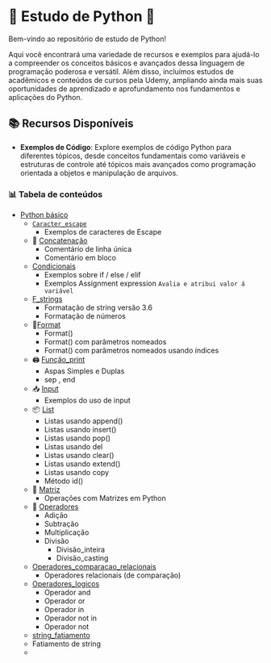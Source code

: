 # 🐍 Estudo de Python 🚀

Bem-vindo ao repositório de estudo de Python!

Aqui você encontrará uma variedade de recursos e exemplos para ajudá-lo a compreender os conceitos básicos e avançados dessa linguagem de programação poderosa e versátil. Além disso, incluímos estudos de acadêmicos e conteúdos de cursos pela Udemy, ampliando ainda mais suas oportunidades de aprendizado e aprofundamento nos fundamentos e aplicações do Python.

## 📚 Recursos Disponíveis

- **Exemplos de Código**: Explore exemplos de código Python para diferentes tópicos, desde conceitos fundamentais como variáveis e estruturas de controle até tópicos mais avançados como programação orientada a objetos e manipulação de arquivos.

### 📊 Tabela de conteúdos

- [Python básico](#python-básico)
    - [`Caracter_escape`](https://github.com/FabioFlorencio/curso-de-python/tree/master/python_basico/caracter_escape)
      - Exemplos de caracteres de Escape
    - 🔗 [Concatenação](https://github.com/FabioFlorencio/curso-de-python/tree/master/python_basico/concatenacao)
      - Comentário de linha única
      - Comentário em bloco
    - [Condicionais](https://github.com/FabioFlorencio/curso-de-python/tree/master/python_basico/condicionais)
      * Exemplos sobre if / else / elif
      * Exemplos Assignment expression `Avalia e atribui valor á variável`
    - [F_strings](https://github.com/FabioFlorencio/curso-de-python/tree/master/python_basico/f_strings)
      - Formatação de string versão 3.6
      - Formatação de números
    - 📝[Format](https://github.com/FabioFlorencio/curso-de-python/tree/master/python_basico/format)
      - Format()
      - Format() com parâmetros nomeados
      - Format() com parâmetros nomeados usando índices
    - 🖨️ [Função_print](https://github.com/FabioFlorencio/curso-de-python/tree/master/python_basico/funcao_print)
      - Aspas Simples e Duplas
      - sep , end
    - 📥 [Input](https://github.com/FabioFlorencio/curso-de-python/tree/master/python_basico/input)
      - Exemplos do uso de input
    - 📦 [List](https://github.com/FabioFlorencio/curso-de-python/tree/master/python_basico/list)
      - Listas usando append()
      - Listas usando insert()
      - Listas usando pop()
      - Listas usando del
      - Listas usando clear()
      - Listas usando extend()
      - Listas usando copy
      - Método id()
    - 🧩 [Matriz](https://github.com/FabioFlorencio/curso-de-python/tree/master/python_basico/matriz)
      - Operações com Matrizes em Python
    - 🧮 [Operadores](https://github.com/FabioFlorencio/curso-de-python/tree/master/python_basico/matriz)
      - Adição
      - Subtração
      - Multiplicação
      - Divisão 
        - Divisão_inteira
        - Divisão_casting
    - [Operadores_comparacao_relacionais](https://github.com/FabioFlorencio/curso-de-python/tree/master/python_basico/operadores_comparacao_relacionais)
      - Operadores relacionais (de comparação)
    - [Operadores_logicos](https://github.com/FabioFlorencio/curso-de-python/tree/master/python_basico/operadores_logicos)
      - Operador and
      - Operador or
      - Operador in
      - Operador not in
      - Operador not
    - [string_fatiamento](https://github.com/FabioFlorencio/curso-de-python/tree/master/python_basico/string_fatiamento)
    - Fatiamento de string
  - 











